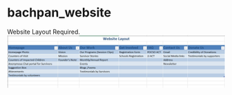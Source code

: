 
# bachpan_website
Website Layout Required.
<img src="./static/26d5b7a7-1be6-46f6-8690-b2daa9be23cc.jpg"/>


